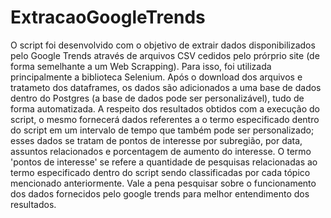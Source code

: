# ExtracaoGoogleTrends
O script foi desenvolvido com o objetivo de extrair dados disponibilizados pelo Google Trends através de arquivos CSV cedidos pelo prórprio site (de forma semelhante a um Web Scrapping). Para isso, foi utilizada principalmente a biblioteca Selenium. Após o download dos arquivos e tratameto dos dataframes, os dados são adicionados a uma base de dados dentro do Postgres (a base de dados pode ser personalizável), tudo de forma automatizada.
A respeito dos resultados obtidos com a execução do script, o mesmo fornecerá dados referentes a o termo especificado dentro do script em um intervalo de tempo que também pode ser personalizado; esses dados se tratam de pontos de interesse por subregião, por data, assuntos relacionados e porcentagem de aumento do interesse. O termo 'pontos de interesse' se refere a quantidade de pesquisas relacionadas ao termo especificado dentro do script sendo classificadas por cada tópico mencionado anteriormente. Vale a pena pesquisar sobre o funcionamento dos dados fornecidos pelo google trends para melhor entendimento dos resultados.
